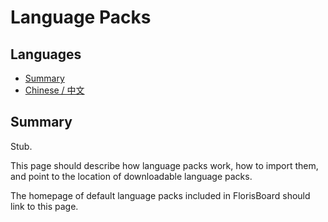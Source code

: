 # Language Packs

## Languages

- [Summary](#summary)
- [Chinese / 中文](LANGUAGEPACKS-CHINESE.md)

## Summary

Stub.

This page should describe how language packs work, how to import them, and point to the location of downloadable
language packs.

The homepage of default language packs included in FlorisBoard should link to this page.

